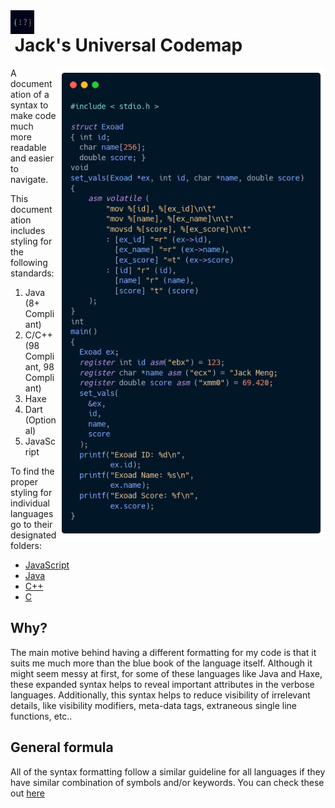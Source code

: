 <img src="assets/codemaplogo.jpg" alt="logo" width="38" align="left"/> 

# &nbsp;Jack's Universal Codemap
<img src="assets/c_example.png" alt="C Example" width="430" align="right" />
A documentation of a syntax to make code much more readable and easier to navigate.

This documentation includes styling for the following standards:
1. Java (8+ Compliant)
2. C/C++ (98 Compliant, 98 Compliant)
3. Haxe 
4. Dart (Optional)
5. JavaScript

To find the proper styling for individual languages go to their designated folders:
 * [JavaScript](./javascript/)
 * [Java](./java/)
 * [C++](./cxx/)
 * [C](./c/)




## <strong>Why?</strong>
The main motive behind having a different formatting for my code is that
it suits me much more than the blue book of the language itself. Although it might seem messy at first, for some of these languages like Java and Haxe, these expanded syntax helps to reveal important attributes in the verbose languages. Additionally, this syntax helps to reduce visibility of irrelevant
details, like visibility modifiers, meta-data tags, extraneous single line functions, etc..

## <strong>General formula</strong>
All of the syntax formatting follow a similar guideline for all languages if they have similar combination of symbols and/or keywords. You can check these out [here](/.global/)
